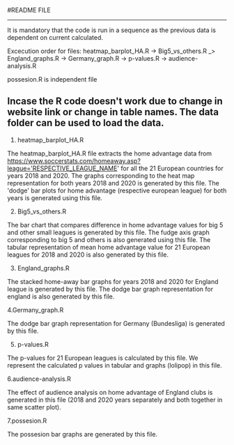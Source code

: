 #README FILE

----------------------------------------------------------------------------------------------------------------------------------------------------------------------------------------
It is mandatory that the code is run in a sequence as the previous data is dependent on current calculated. 

Excecution order for files:
heatmap_barplot_HA.R -> Big5_vs_others.R _> England_graphs.R -> Germany_graph.R -> p-values.R -> audience-analysis.R

possesion.R is independent file

Incase the R code doesn't work due to change in website link or change in table names. The data folder can be used to load the data. 
----------------------------------------------------------------------------------------------------------------------------------------------------------------------------------------
1. heatmap_barplot_HA.R

The heatmap_barplot_HA.R file extracts the home advantage data from https://www.soccerstats.com/homeaway.asp?league='RESPECTIVE_LEAGUE_NAME' for all the 21 European countries for years
2018 and 2020.
The graphs corresponding to the heat map representation for both years 2018 and 2020 is generated by this file. The 'dodge' bar plots for home advantage (respective european league)
for both years is generated using this file.

2. Big5_vs_others.R

The bar chart that compares difference in home advantage values for big 5 and other small leagues is generated by this file. The fudge axis graph corresponding to big 5 and others
is also generated using this file. The tabular representation of mean home advantage value for 21 European leagues for 2018 and 2020 is also generated by this file.

3. England_graphs.R

The stacked home-away bar graphs for years 2018 and 2020 for England league is generated by this file. The dodge bar graph representation for england is also generated by this file.

4.Germany_graph.R

The dodge bar graph representation for Germany (Bundesliga) is generated by this file.

5. p-values.R

The p-values for 21 European leagues is calculated by this file. We represent the calculated p values in tabular and graphs (lolipop) in this file.

6.audience-analysis.R

The effect of audience analysis on home advantage of England clubs is generated in this file (2018 and 2020 years separately and both together in same scatter plot).

7.possesion.R

The possesion bar graphs are generated by this file.
